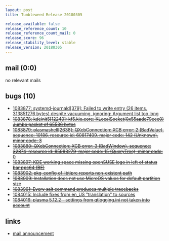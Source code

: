 ```yaml
---
layout: post
title: Tumbleweed Release 20180305

release_available: false
release_reference_count: 10
release_reference_count_mail: 0
release_score: 96
release_stability_level: stable
release_version: 20180305
---
```


## mail (0:0)

no relevant mails

## bugs (10)

<!--more-->

- [1083877: systemd-journald\[379\]: Failed to write entry (26 items, 313851276 bytes) despite vacuuming, ignoring: Argument list too long](https://bugzilla.opensuse.org/show_bug.cgi?id=1083877)
- ~~[1083878: kdeinit5\[12240\]: kf5.kio.core: KLocalSocket(0x55aadc79ece0) Jumbo packet of 65536 bytes](https://bugzilla.opensuse.org/show_bug.cgi?id=1083878)~~
- ~~[1083879: plasmashell\[2638\]: QXcbConnection: XCB error: 2 (BadValue), sequence: 10186, resource id: 60817409, major code: 142 (Unknown), minor code: 3](https://bugzilla.opensuse.org/show_bug.cgi?id=1083879)~~
- ~~[1083880: QXcbConnection: XCB error: 3 (BadWindow), sequence: 32874, resource id: 85983279, major code: 15 (QueryTree), minor code: 0](https://bugzilla.opensuse.org/show_bug.cgi?id=1083880)~~
- ~~[1083897: KDE working space missing openSUSE logo in left of status bar ppc64 (BE)](https://bugzilla.opensuse.org/show_bug.cgi?id=1083897)~~
- ~~[1083902: pkg-config of libtiprc reports non-existent path](https://bugzilla.opensuse.org/show_bug.cgi?id=1083902)~~
- ~~[1083909: Installation does not use MicroOS values for default partition size](https://bugzilla.opensuse.org/show_bug.cgi?id=1083909)~~
- ~~[1083961: Every salt command produces multiple tracebacks](https://bugzilla.opensuse.org/show_bug.cgi?id=1083961)~~
- [1084015: Include fixes from en_US "translation" to sources](https://bugzilla.opensuse.org/show_bug.cgi?id=1084015)
- ~~[1084016: plasma 5.12.2 - settings from qtlogging.ini not taken into account](https://bugzilla.opensuse.org/show_bug.cgi?id=1084016)~~



## links

- [mail announcement](https://lists.opensuse.org/opensuse-factory/2018-03/msg00095.html)
